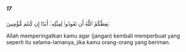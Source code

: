 ##### 17

<span class="ayah">يَعِظُكُمُ ٱللَّهُ أَن تَعُودُوا۟ لِمِثْلِهِۦٓ أَبَدًا إِن كُنتُم مُّؤْمِنِينَ</span>

<span class="ayah_translation">Allah memperingatkan kamu agar (jangan) kembali memperbuat yang seperti itu selama-lamanya, jika kamu orang-orang yang beriman.</span>
